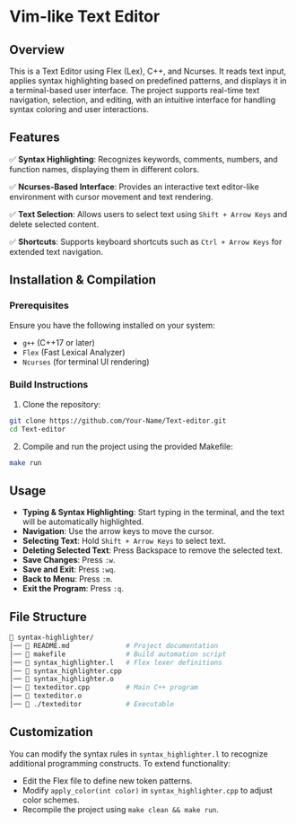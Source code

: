 # Vim-like Text Editor

## Overview

This is a Text Editor using Flex (Lex), C++, and Ncurses. It reads text input, applies syntax highlighting based on predefined patterns, and displays it in a terminal-based user interface. The project supports real-time text navigation, selection, and editing, with an intuitive interface for handling syntax coloring and user interactions.

## Features

:white_check_mark: **Syntax Highlighting**: Recognizes keywords, comments, numbers, and function names, displaying them in different colors.

:white_check_mark: **Ncurses-Based Interface**: Provides an interactive text editor-like environment with cursor movement and text rendering.

:white_check_mark: **Text Selection**: Allows users to select text using ```Shift + Arrow Keys``` and delete selected content.

:white_check_mark: **Shortcuts**: Supports keyboard shortcuts such as ```Ctrl + Arrow Keys``` for extended text navigation.

## Installation & Compilation

### Prerequisites

Ensure you have the following installed on your system:
- ```g++``` (C++17 or later)
- ```Flex``` (Fast Lexical Analyzer)
- ```Ncurses``` (for terminal UI rendering)

### Build Instructions

1. Clone the repository:
```bash
git clone https://github.com/Your-Name/Text-editor.git
cd Text-editor
```
2. Compile and run the project using the provided Makefile:
```bash
make run
```

## Usage

- **Typing & Syntax Highlighting**: Start typing in the terminal, and the text will be automatically highlighted.
- **Navigation**: Use the arrow keys to move the cursor.
- **Selecting Text**: Hold ```Shift + Arrow Keys``` to select text.
- **Deleting Selected Text**: Press Backspace to remove the selected text.
- **Save Changes**: Press ```:w```.
- **Save and Exit**: Press ```:wq```.
- **Back to Menu**: Press ```:m```.
- **Exit the Program**: Press ```:q```.

## File Structure

```bash
📂 syntax-highlighter/
│── 📜 README.md              # Project documentation
│── 📜 makefile               # Build automation script
│── 📜 syntax_highlighter.l   # Flex lexer definitions
│── 📜 syntax_highlighter.cpp 
│── 📜 syntax_highlighter.o
│── 📜 texteditor.cpp         # Main C++ program
│── 📜 texteditor.o
│── 📜 ./texteditor           # Executable
```

## Customization

You can modify the syntax rules in ```syntax_highlighter.l``` to recognize additional programming constructs. To extend functionality:
- Edit the Flex file to define new token patterns.
- Modify ```apply_color(int color)``` in ```syntax_highlighter.cpp``` to adjust color schemes.
- Recompile the project using ```make clean && make run```.
